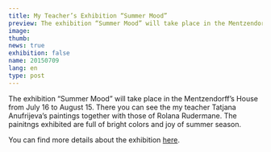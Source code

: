 ```yaml
---
title: My Teacher’s Exhibition “Summer Mood”
preview: The exhibition “Summer Mood” will take place in the Mentzendorff’s House from July 16 to August 15. The painitngs exhibited are full of bright colors and joy of summer season.
image: 
thumb: 
news: true
exhibition: false
name: 20150709
lang: en
type: post
---
```


The exhibition “Summer Mood” will take place in the Mentzendorff’s House from July 16 to August 15. There you can see the my teacher Tatjana Anufrijeva’s paintings together with those of Rolana Rudermane. The painitngs exhibited are full of bright colors and joy of summer season.

You can find more details about the exhibition [here](http://www.mencendorfanams.com/ru/aktualitates/tatjana-anufrijeva-rolana-rudermane-%E2%80%9Cvasar%C4%ABg%C4%81-garast%C4%81vokl%C4%AB%E2%80%9D-16-07-15-08-2015).